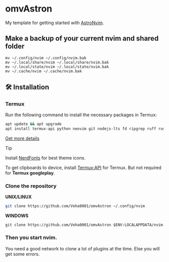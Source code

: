 # omvAstron

<!--**NOTE:** This is for AstroNvim v5+-->

My template for getting started with [AstroNvim](https://github.com/AstroNvim/AstroNvim).

## Make a backup of your current nvim and shared folder

```shell
mv ~/.config/nvim ~/.config/nvim.bak
mv ~/.local/share/nvim ~/.local/share/nvim.bak
mv ~/.local/state/nvim ~/.local/state/nvim.bak
mv ~/.cache/nvim ~/.cache/nvim.bak
```

## 🛠️ Installation

### Termux

Run the following command to install the necessary packages in Termux:

```bash
apt update && apt upgrade
apt install termux-api python neovim git nodejs-lts fd ripgrep ruff rust stylua luarocks lua-language-server fzf clang termux-tools lazygit
```

[Get more details](https://docs.astronvim.com/)

> [!TIP]
> Install [NerdFonts](https://nerdfonts.com) for best theme icons.
>
> To get clipboards to device, install [Termux:API]() for Termux. But not required for **Termux googleplay**.

### Clone the repository

**UNIX/LINUX**

```bash
git clone https://github.com/Veha0001/omvAstron ~/.config/nvim
```

**WINDOWS**

```shell
git clone https://github.com/Veha0001/omvAstron $ENV:LOCALAPPDATA/nvim
```

### Then you start nvim.

You need a good network to clone a lot of plugins at the time.
Else you will get some errors.
